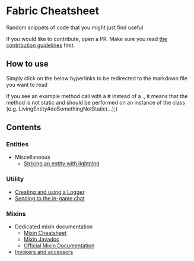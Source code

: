 # Fabric Cheatsheet

Random snippets of code that you might just find useful

If you would like to contribute, open a PR. Make sure you read [the contribution guidelines](CONTRIBUTING.md) first.


## How to use

Simply click on the below hyperlinks to be redirected to the markdown file you want to read

If you see an example method call with a # instead of a ., it means that the method is not static and should be performed on an instance of the class (e.g. LivingEntity#doSomethingNotStatic(...);)

## Contents

### Entities

- Miscellaneous
    - [Striking an entity with lightning](entities/LightningStrike.md)

### Utility

- [Creating and using a Logger](utility/Logging.md)
- [Sending to the in-game chat](utility/Chat.md)

### Mixins

- Dedicated mixin documentation
    - [Mixin Cheatsheet](https://github.com/2xsaiko/mixin-cheatsheet)
    - [Mixin Javadoc](https://jenkins.liteloader.com/view/Other/job/Mixin/javadoc/index.html)
    - [Official Mixin Documentation](https://github.com/SpongePowered/Mixin/wiki)
- [Invokers and accessors](mixin/InvokersAccessors.md)